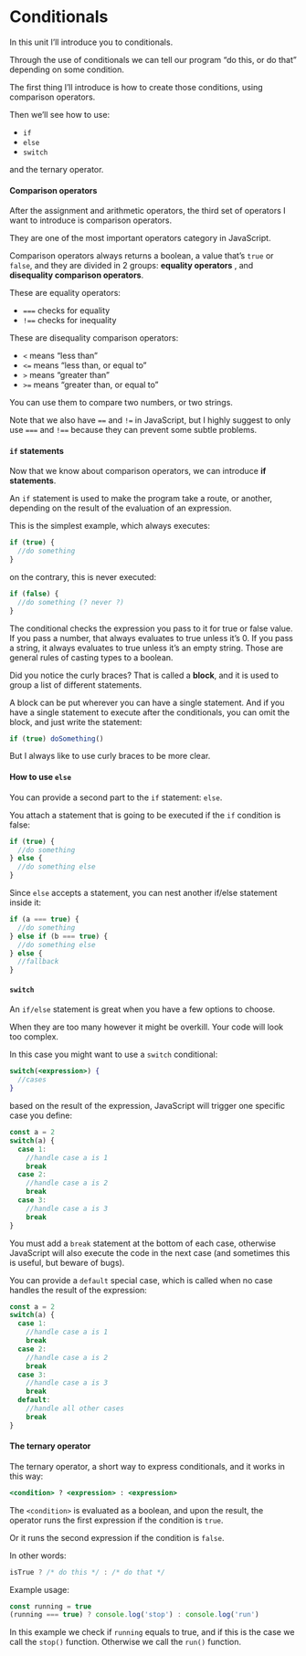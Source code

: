 # Conditionals

In this unit I’ll introduce you to conditionals.

Through the use of conditionals we can tell our program “do this, or do that” depending on some condition.

The first thing I’ll introduce is how to create those conditions, using comparison operators.

Then we’ll see how to use:

* `if`
* `else`
* `switch`

and the ternary operator.

#### Comparison operators

After the assignment and arithmetic operators, the third set of operators I want to introduce is comparison operators.

They are one of the most important operators category in JavaScript.

Comparison operators always returns a boolean, a value that’s `true` or `false`, and they are divided in 2 groups: **equality operators** , and **disequality comparison operators**.

These are equality operators:

* `===` checks for equality
* `!==` checks for inequality

These are disequality comparison operators:

* `<` means “less than”
* `<=` means “less than, or equal to”
* `>` means “greater than”
* `>=` means “greater than, or equal to”

You can use them to compare two numbers, or two strings.

Note that we also have `==` and `!=` in JavaScript, but I highly suggest to only use `===` and `!==` because they can prevent some subtle problems.

#### `if` statements

Now that we know about comparison operators, we can introduce **if statements**.

An `if` statement is used to make the program take a route, or another, depending on the result of the evaluation of an expression.

This is the simplest example, which always executes:

```jsx
if (true) {
  //do something
}
```

on the contrary, this is never executed:

```jsx
if (false) {
  //do something (? never ?)
}
```

The conditional checks the expression you pass to it for true or false value. If you pass a number, that always evaluates to true unless it’s 0. If you pass a string, it always evaluates to true unless it’s an empty string. Those are general rules of casting types to a boolean.

Did you notice the curly braces? That is called a **block**, and it is used to group a list of different statements.

A block can be put wherever you can have a single statement. And if you have a single statement to execute after the conditionals, you can omit the block, and just write the statement:

```jsx
if (true) doSomething()
```

But I always like to use curly braces to be more clear.

#### How to use `else`

You can provide a second part to the `if` statement: `else`.

You attach a statement that is going to be executed if the `if` condition is false:

```jsx
if (true) {
  //do something
} else {
  //do something else
}
```

Since `else` accepts a statement, you can nest another if/else statement inside it:

```jsx
if (a === true) {
  //do something
} else if (b === true) {
  //do something else
} else {
  //fallback
}
```

#### `switch`

An `if/else` statement is great when you have a few options to choose.

When they are too many however it might be overkill. Your code will look too complex.

In this case you might want to use a `switch` conditional:

```jsx
switch(<expression>) {
  //cases
}
```

based on the result of the expression, JavaScript will trigger one specific case you define:

```jsx
const a = 2
switch(a) {
  case 1:
    //handle case a is 1
    break
  case 2:
    //handle case a is 2
    break
  case 3:
    //handle case a is 3
    break
}
```

You must add a `break` statement at the bottom of each case, otherwise JavaScript will also execute the code in the next case (and sometimes this is useful, but beware of bugs).

You can provide a `default` special case, which is called when no case handles the result of the expression:

```jsx
const a = 2
switch(a) {
  case 1:
    //handle case a is 1
    break
  case 2:
    //handle case a is 2
    break
  case 3:
    //handle case a is 3
    break
  default:
    //handle all other cases
    break
}
```

#### The ternary operator

The ternary operator, a short way to express conditionals, and it works in this way:

```jsx
<condition> ? <expression> : <expression>
```

The `<condition>` is evaluated as a boolean, and upon the result, the operator runs the first expression if the condition is `true`.

Or it runs the second expression if the condition is `false`.

In other words:

```jsx
isTrue ? /* do this */ : /* do that */
```

Example usage:

```jsx
const running = true
(running === true) ? console.log('stop') : console.log('run')
```

In this example we check if `running` equals to true, and if this is the case we call the `stop()` function. Otherwise we call the `run()` function.
